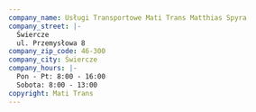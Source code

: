 ```yaml
---
company_name: Usługi Transportowe Mati Trans Matthias Spyra
company_street: |-
  Świercze
  ul. Przemysłowa 8
company_zip_code: 46-300
company_city: Świercze
company_hours: |-
  Pon - Pt: 8:00 - 16:00
  Sobota: 8:00 - 13:00
copyright: Mati Trans
---
```

